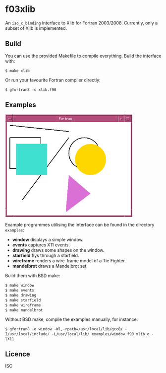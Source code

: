 # f03xlib
An `iso_c_binding` interface to Xlib for Fortran 2003/2008. Currently, only a
subset of Xlib is implemented.

## Build
You can use the provided Makefile to compile everything. Build the interface with:
```
$ make xlib
```
Or run your favourite Fortran compiler directly:
```
$ gfortran8 -c xlib.f90
```

## Examples
![Screen Shot](screenshot.png)

Example programmes utilising the interface can be found in the directory `examples`:

* **window** displays a simple window.
* **events** captures X11 events.
* **drawing** draws some shapes on the window.
* **starfield** flys through a starfield.
* **wireframe** renders a wire-frame model of a Tie Fighter.
* **mandelbrot** draws a Mandelbrot set.

Build them with BSD make:
```
$ make window
$ make events
$ make drawing
$ make starfield
$ make wireframe
$ make mandelbrot
```

Without BSD make, compile the examples manually, for instance:
```
$ gfortran8 -o window -Wl,-rpath=/usr/local/lib/gcc8/ -I/usr/local/include/ -L/usr/local/lib/ examples/window.f90 xlib.o -lX11
```

## Licence
ISC
